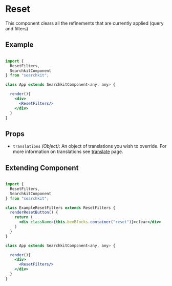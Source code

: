 # Reset
This component clears all the refinements that are currently applied (query and filters)

## Example

```jsx

import {
  ResetFilters,
  SearchkitComponent
} from "searchkit";

class App extends SearchkitComponent<any, any> {

  render(){
    <div>
      <ResetFilters/>
    </div>
  }
}
```

## Props
- `translations` *(Object)*: An object of translations you wish to override. For more information on translations see [translate](../../core/translate.md) page.


## Extending Component

```jsx

import {
  ResetFilters,
  SearchkitComponent
} from "searchkit";

class ExampleResetFilters extends ResetFilters {
  renderResetButton() {
    return (
      <div className={this.bemBlocks.container("reset")}>clear</div>
    )
  }
}

class App extends SearchkitComponent<any, any> {

  render(){
    <div>
      <ResetFilters/>
    </div>
  }
}
```
